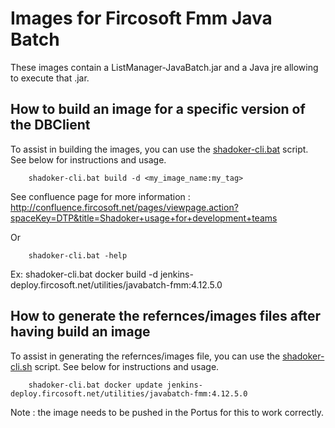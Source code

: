 # Images for Fircosoft Fmm Java Batch
These images contain a ListManager-JavaBatch.jar and a Java jre allowing to execute that .jar.

## How to build an image for a specific version of the DBClient
To assist in building the images, you can use the [shadoker-cli.bat](shadoker-cli.bat) script. See below for instructions and usage.

        shadoker-cli.bat build -d <my_image_name:my_tag>

See confluence page for more information : http://confluence.fircosoft.net/pages/viewpage.action?spaceKey=DTP&title=Shadoker+usage+for+development+teams

Or 

        shadoker-cli.bat -help

Ex:
        shadoker-cli.bat docker build -d jenkins-deploy.fircosoft.net/utilities/javabatch-fmm:4.12.5.0

## How to generate the refernces/images files after having build an image
To assist in generating the refernces/images file, you can use the [shadoker-cli.sh](shadoker-cli.sh) script. See below for instructions and usage.

        shadoker-cli.bat docker update jenkins-deploy.fircosoft.net/utilities/javabatch-fmm:4.12.5.0

Note : the image needs to be pushed in the Portus for this to work correctly.
